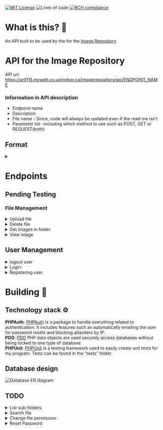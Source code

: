 [![MIT License](https://img.shields.io/github/license/Aarif123456/image_repository_api?style=for-the-badge)](https://lbesson.mit-license.org/)
![Lines of code](https://img.shields.io/tokei/lines/github/Aarif123456/image_repository_api?style=for-the-badge)
[![BCH compliance](https://bettercodehub.com/edge/badge/Aarif123456/image_repository_api?branch=main)](https://bettercodehub.com/)

# What is this? 🤔

An API built to be used by the for the [Image Repository](https://abdullaharif.tech/image_repository)

# API for the Image Repository #

API url: https://arif115.myweb.cs.uwindsor.ca/imagerepository/api/ENDPOINT_NAME

### Information in API description ###

* Endpoint name
* Description
* File name - Since, code will always be updated even if the read me isn't
* Parameter list -including which method to use such as POST, GET or REQUEST(both)

## Format ##

<details>
<summary> </summary>

    1. Description: 
    2. fileName.php --> /api/fileName
    3. Parameter list:
    4. return 

</details>

# Endpoints #

## Pending Testing ##

### File Management

<details>
<summary>Upload file </summary>

    1. Description: A logged in user should be able to upload a file securely. The policy will allows the user to control who can see their file. 
    2. FileManagement/upload.php --> /api/FileManagement/upload
    3. Parameter list: filePath(Optional), fileName, file, policy
        If no filePath is passed in, we will assume the fill will be in the users roots directory 

</details>

<details>
<summary>Delete file </summary>

    1. Description: A logged in user should be able to delete any files they uploaded.
    2. FileManagement/delete.php --> /api/FileManagement/delete
    3. Parameter list: filePath(Optional), fileName
        If no filePath is passed in, we will assume the fill will be in the users roots directory 

</details>

<details>
<summary>Get images in folder</summary>

    1. Description: A logged in user should be able to view the files in their folder
    2. FileManagement/folderImages.php --> /api/FileManagement/folderImages
    3. Parameter list: filePath(Optional)
        If no filePath is passed in, we will assume the fill will be in the users roots directory 

</details>

<details>
<summary>View image</summary>

    1. Description: A user should be able to view images that are open to them
    2. FileManagement/image.php --> /api/FileManagement/image
    3. Parameter list: ownerId(Optional), filePath(Optional), fileName, 
        If no filePath is passed in, we will assume the fill will be in the users roots directory. The ownerId will be assumed to be the user by default. But, you can pass in another user and get back a file on their account assuming you have access.

</details>

## User Management

<details>
<summary> logout user</summary>

    1. Description: Logout the user
    2. user/logout.php --> /api/user/logout
    3. Parameter list:

</details>

<details>
<summary> Login: </summary>

    1. Description: Log the user in and then store the cookie
    2. UserManagement/login.php  --> /api/UserManagement/login
    3. Parameter list:
        Accepts POST variable:  email, password, remember

</details>

<details>
<summary> Registering user </summary>

    1. Description: Users can register for their own account
    2. UserManagement/register.php --> /api/UserManagement/register
    3. Parameter list:
        Accepts POST variable: firstName, lastName, email, password, admin(optional)  

</details>

# Building :construction:

## Technology stack :gear:

**PHPAuth**: [PHPAuth](https://github.com/PHPAuth/PHPAuth) is a package to handle everything related to authentication.
It includes features such as automatically emailing the user for password resets and blocking attackers by IP. \
**PDO**: [PDO](https://www.php.net/manual/en/book.pdo.php) PHP data objects are used securely access databases without
being locked to one type of database \
**PHPUnit**: [PHPUnit](https://phpunit.de/) is a testing framework used to easily create unit tests for my program.
Tests can be found in the "tests" folder.

## Database design ## 

![Database ER diagram](https://i.imgur.com/INi6Iro.png)

## TODO ##

<details>
<summary>List sub-folders </summary>

    1. Description: Return a list of all folders in the selected folder
    2. FileManagement/listSubfolder.php -> /api/FileManagement/listSubfolder
    3. Parameter list: folderPath

</details>

<details>
<summary>Search file </summary>

    1. Description: Allow the user to search for files by different attributes such as image tags, file name or uploader. Can be used to show the user their own files as well
    2. Search/file.php -> /api/Search/file
    3. Parameter list: searchType, keyword

</details>

<details>
<summary>Change file permission </summary>

    1. Description: Allow the user to choose what files to share with the public and what to keep private
    2. FileManagement/filePermission.php -> /api/FileManagement/filePermission
    3. Parameter list: Only allow post request 

</details>

<details>
<summary>Reset Password </summary>

    1. Description: Email the user a link so they can reset their password.
    2. UserManagement/resetPassword.php -> /api/UserManagement/resetPassword
    3. Parameter list: email

</details>

<!--  
turn everything into a function to make it testable
Figure out how to throw errors and control what message is sent back

Philosophy use static function where possible - benefit of auto loading classes 
but don't really on class variables 
-->